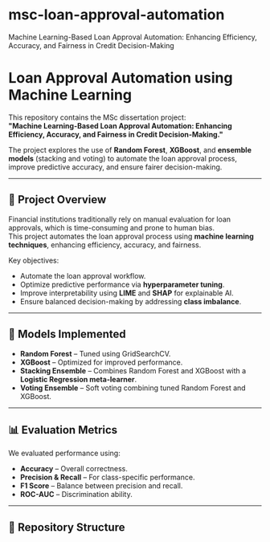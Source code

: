 # msc-loan-approval-automation
Machine Learning-Based Loan Approval Automation: Enhancing Efficiency, Accuracy, and Fairness in Credit Decision-Making
# Loan Approval Automation using Machine Learning

This repository contains the MSc dissertation project:  
**"Machine Learning-Based Loan Approval Automation: Enhancing Efficiency, Accuracy, and Fairness in Credit Decision-Making."**  

The project explores the use of **Random Forest**, **XGBoost**, and **ensemble models** (stacking and voting) to automate the loan approval process, improve predictive accuracy, and ensure fairer decision-making.

---

## 🚀 Project Overview
Financial institutions traditionally rely on manual evaluation for loan approvals, which is time-consuming and prone to human bias.  
This project automates the loan approval process using **machine learning techniques**, enhancing efficiency, accuracy, and fairness.

Key objectives:
- Automate the loan approval workflow.
- Optimize predictive performance via **hyperparameter tuning**.
- Improve interpretability using **LIME** and **SHAP** for explainable AI.
- Ensure balanced decision-making by addressing **class imbalance**.

---

## 🧠 Models Implemented
- **Random Forest** – Tuned using GridSearchCV.
- **XGBoost** – Optimized for improved performance.
- **Stacking Ensemble** – Combines Random Forest and XGBoost with a **Logistic Regression meta-learner**.
- **Voting Ensemble** – Soft voting combining tuned Random Forest and XGBoost.

---

## 📊 Evaluation Metrics
We evaluated performance using:
- **Accuracy** – Overall correctness.
- **Precision & Recall** – For class-specific performance.
- **F1 Score** – Balance between precision and recall.
- **ROC-AUC** – Discrimination ability.

---

## 📂 Repository Structure
